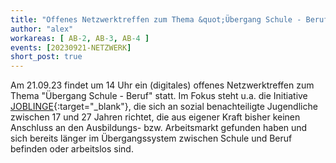 ```yaml
---
title: "Offenes Netzwerktreffen zum Thema &quot;Übergang Schule - Beruf&quot;"
author: "alex"
workareas: [ AB-2, AB-3, AB-4 ]
events: [20230921-NETZWERK]
short_post: true
---
```


Am 21.09.23 findet um 14 Uhr ein (digitales) offenes Netzwerktreffen zum Thema "Übergang Schule - Beruf" statt. Im Fokus steht u.a. die Initiative [JOBLINGE](https://www.joblinge.de/){:target="_blank"}, die sich an sozial benachteiligte Jugendliche zwischen 17 und 27 Jahren richtet, die aus eigener Kraft bisher keinen Anschluss an den Ausbildungs- bzw. Arbeitsmarkt gefunden haben und sich bereits länger im Übergangssystem zwischen Schule und Beruf befinden oder arbeitslos sind.
